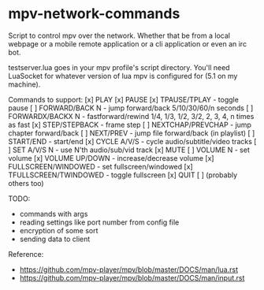mpv-network-commands
====================

Script to control mpv over the network. Whether that be from a local webpage or a mobile remote application or a cli application or even an irc bot.

testserver.lua goes in your mpv profile's script directory.
You'll need LuaSocket for whatever version of lua mpv is configured for (5.1 on my machine).

Commands to support: 
 [x] PLAY
 [x] PAUSE
 [x] TPAUSE/TPLAY - toggle pause
 [ ] FORWARD/BACK N - jump forward/back 5/10/30/60/n seconds
 [ ] FORWARDX/BACKX N - fastforward/rewind 1/4, 1/3, 1/2, 3/2, 2, 3, 4, n times as fast
 [x] STEP/STEPBACK - frame step
 [ ] NEXTCHAP/PREVCHAP - jump chapter forward/back
 [ ] NEXT/PREV - jump file forward/back (in playlist)
 [ ] START/END - start/end
 [x] CYCLE A/V/S - cycle audio/subtitle/video tracks
 [ ] SET A/V/S N - use N'th audio/sub/vid track
 [x] MUTE
 [ ] VOLUME N - set volume
 [x] VOLUME UP/DOWN - increase/decrease volume
 [x] FULLSCREEN/WINDOWED - set fullscreen/windowed
 [x] TFULLSCREEN/TWINDOWED - toggle fullscreen
 [x] QUIT
 [ ] (probably others too)

TODO:
 - commands with args
 - reading settings like port number from config file
 - encryption of some sort
 - sending data to client

Reference: 
 - https://github.com/mpv-player/mpv/blob/master/DOCS/man/lua.rst
 - https://github.com/mpv-player/mpv/blob/master/DOCS/man/input.rst
